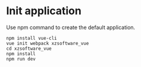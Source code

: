 # Init application
Use npm command to create the default application.
```
npm install vue-cli
vue init webpack xzsoftware_vue
cd xzsoftware_vue
npm install
npm run dev
```


